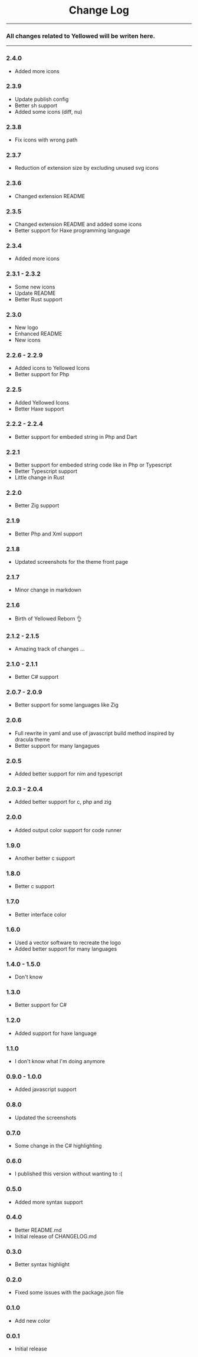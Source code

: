 <div align="center">
	<h1>Change Log</h1>
</div>

---

### All changes related to Yellowed will be writen here.

---

### 2.4.0
- Added more icons

### 2.3.9
- Update publish config
- Better sh support
- Added some icons (diff, nu)

### 2.3.8
- Fix icons with wrong path

### 2.3.7
- Reduction of extension size by excluding unused svg icons

### 2.3.6
- Changed extension README

### 2.3.5
- Changed extension README and added some icons
- Better support for Haxe programming language

### 2.3.4
- Added more icons

### 2.3.1 - 2.3.2
- Some new icons
- Update README
- Better Rust support

### 2.3.0
- New logo
- Enhanced README
- New icons

### 2.2.6 - 2.2.9
- Added icons to Yellowed Icons
- Better support for Php

### 2.2.5
- Added Yellowed Icons
- Better Haxe support

### 2.2.2 - 2.2.4
- Better support for embeded string in Php and Dart

### 2.2.1
- Better support for embeded string code like in Php or Typescript
- Better Typescript support
- Little change in Rust

### 2.2.0
- Better Zig support

### 2.1.9
- Better Php and Xml support

### 2.1.8
- Updated screenshots for the theme front page

### 2.1.7
- Minor change in markdown

### 2.1.6
- Birth of Yellowed Reborn 👌

### 2.1.2 - 2.1.5
- Amazing track of changes ...

### 2.1.0 - 2.1.1
- Better C# support

### 2.0.7 - 2.0.9
- Better support for some languages like Zig

### 2.0.6
- Full rewrite in yaml and use of javascript build method inspired by dracula theme
- Better support for many langagues

### 2.0.5
- Added better support for nim and typescript

### 2.0.3 - 2.0.4
- Added better support for c, php and zig

### 2.0.0
- Added output color support for code runner

### 1.9.0
- Another better c support

### 1.8.0
- Better c support

### 1.7.0
- Better interface color

### 1.6.0
- Used a vector software to recreate the logo
- Added better support for many languages

### 1.4.0 - 1.5.0
- Don't know

### 1.3.0
- Better support for C#

### 1.2.0
- Added support for haxe language

### 1.1.0
- I don't know what I'm doing anymore

### 0.9.0 - 1.0.0
- Added javascript support

### 0.8.0
- Updated the screenshots

### 0.7.0
- Some change in the C# highlighting

### 0.6.0
- I published this version without wanting to :(

### 0.5.0
- Added more syntax support

### 0.4.0
- Better README.md
- Initial release of CHANGELOG.md

### 0.3.0
- Better syntax highlight

### 0.2.0
- Fixed some issues with the package.json file

### 0.1.0
- Add new color

### 0.0.1
- Initial release
